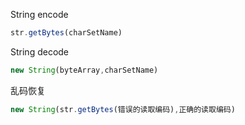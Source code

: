 String encode

```javascript
str.getBytes(charSetName)
```

String decode

```javascript
new String(byteArray,charSetName)
```



乱码恢复

```javascript
new String(str.getBytes(错误的读取编码),正确的读取编码)
```


